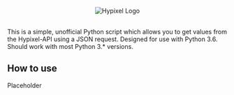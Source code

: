<p align="center">
   <a href="https://hypixel.net" style="text-decoration: none">
  <img src="https://i.imgur.com/CKDUzPR.png" alt="Hypixel Logo"/>
  <br><br>
  </a>
</p>

This is a simple, unofficial Python script which allows you to get values from the Hypixel-API using a JSON request.
Designed for use with Python 3.6. Should work with most Python 3.\* versions.

## How to use
Placeholder
